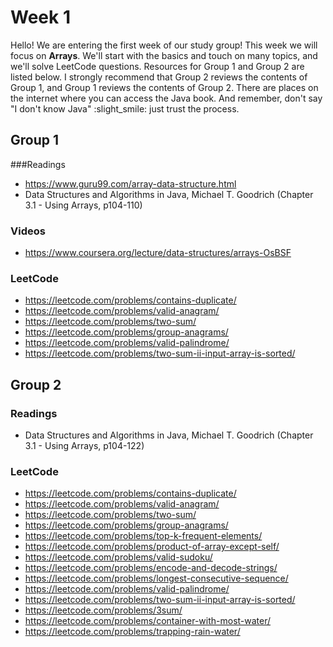 # Week 1

Hello! We are entering the first week of our study group! This week we will focus on **Arrays**. We'll start with the basics and touch on many topics, and we'll solve LeetCode questions. Resources for Group 1 and Group 2 are listed below. I strongly recommend that Group 2 reviews the contents of Group 1, and Group 1 reviews the contents of Group 2. There are places on the internet where you can access the Java book. And remember, don't say "I don't know Java" :slight_smile: just trust the process.

## Group 1

###Readings

- https://www.guru99.com/array-data-structure.html
- Data Structures and Algorithms in Java, Michael T. Goodrich (Chapter 3.1 - Using Arrays, p104-110)

### Videos

- https://www.coursera.org/lecture/data-structures/arrays-OsBSF

### LeetCode

- https://leetcode.com/problems/contains-duplicate/
- https://leetcode.com/problems/valid-anagram/
- https://leetcode.com/problems/two-sum/
- https://leetcode.com/problems/group-anagrams/
- https://leetcode.com/problems/valid-palindrome/
- https://leetcode.com/problems/two-sum-ii-input-array-is-sorted/

## Group 2

### Readings

- Data Structures and Algorithms in Java, Michael T. Goodrich (Chapter 3.1 - Using Arrays, p104-122)

### LeetCode

- https://leetcode.com/problems/contains-duplicate/
- https://leetcode.com/problems/valid-anagram/
- https://leetcode.com/problems/two-sum/
- https://leetcode.com/problems/group-anagrams/
- https://leetcode.com/problems/top-k-frequent-elements/
- https://leetcode.com/problems/product-of-array-except-self/
- https://leetcode.com/problems/valid-sudoku/
- https://leetcode.com/problems/encode-and-decode-strings/
- https://leetcode.com/problems/longest-consecutive-sequence/
- https://leetcode.com/problems/valid-palindrome/
- https://leetcode.com/problems/two-sum-ii-input-array-is-sorted/
- https://leetcode.com/problems/3sum/
- https://leetcode.com/problems/container-with-most-water/
- https://leetcode.com/problems/trapping-rain-water/
